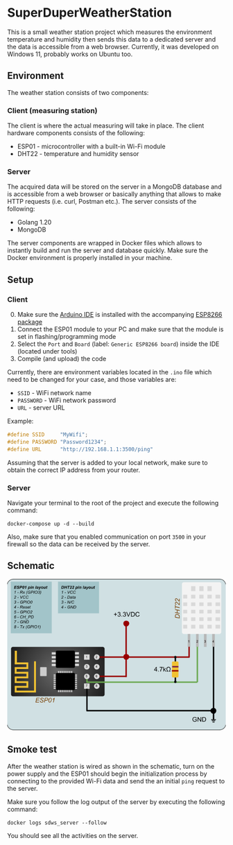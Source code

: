 # SuperDuperWeatherStation #

This is a small weather station project which measures the environment temperature and humidity then sends this data to a dedicated server and the data is accessible from a web browser. Currently, it was developed on Windows 11, probably works on Ubuntu too.

## Environment ##

The weather station consists of two components:

### Client (measuring station) ###

The client is where the actual measuring will take in place. The client hardware components consists of the following:
- ESP01 - microcontroller with a built-in Wi-Fi module
- DHT22 - temperature and humidity sensor

### Server ###

The acquired data will be stored on the server in a MongoDB database and is accessible from a web browser or basically anything that allows to make HTTP requests (i.e. curl, Postman etc.). The server consists of the following:
- Golang 1.20
- MongoDB

The server components are wrapped in Docker files which allows to instantly build and run the server and database quickly. Make sure the Docker environment is properly installed in your machine.

## Setup ##

### Client ###
0. Make sure the [Arduino IDE](https://www.arduino.cc/en/software) is installed with the accompanying [ESP8266 package](https://randomnerdtutorials.com/how-to-install-esp8266-board-arduino-ide/)
1. Connect the ESP01 module to your PC and make sure that the module is set in flashing/programming mode 
2. Select the `Port` and `Board` (label: `Generic ESP8266 board`) inside the IDE (located under tools)
3. Compile (and upload) the code

Currently, there are environment variables located in the `.ino` file which need to be changed for your case, and those variables are:
- `SSID` - WiFi network name
- `PASSWORD` - WiFi network password
- `URL` - server URL

Example:
```cpp
#define SSID     "MyWifi";
#define PASSWORD "Password1234";
#define URL      "http://192.168.1.1:3500/ping" 
```
Assuming that the server is added to your local network, make sure to obtain the correct IP address from your router.

### Server ###

Navigate your terminal to the root of the project and execute the following command:
```shell
docker-compose up -d --build
```

Also, make sure that you enabled communication on port `3500` in your firewall so the data can be received by the server. 

## Schematic ##

![schematic](assets/schematic_weather_station.png)

## Smoke test ##

After the weather station is wired as shown in the schematic, turn on the power supply and the ESP01 should begin the initialization process by connecting to the provided Wi-Fi data and send the an initial `ping` request to the server. 

Make sure you follow the log output of the server by executing the following command:
```shell
docker logs sdws_server --follow
```
You should see all the activities on the server.